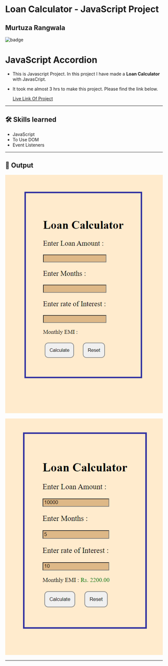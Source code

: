 # Loan Calculator - JavaScript Project

## Murtuza Rangwala

![badge](https://img.shields.io/badge/Tech-HTML%20CSS%20JS-brightgreen)

# JavaScript Accordion

- This is Javascript Project. In this project I have made a **Loan Calculator** with JavasCript.

- It took me almost 3 hrs to make this project. Please find the link below.

  [Live Link Of Project]()

---

## 🛠 Skills learned

- JavaScript
- To Use DOM
- Event Listeners

---

## 🎥 Output

![input](./img/01.PNG)

![output](./img/02.PNG)

---
